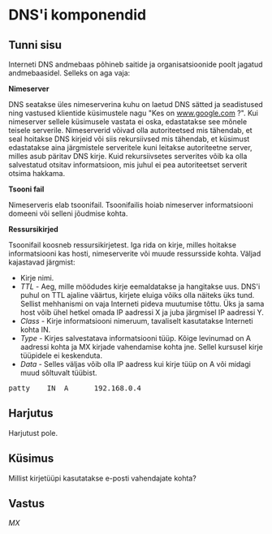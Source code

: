 # DNS'i komponendid

## Tunni sisu

Interneti DNS andmebaas põhineb saitide ja organisatsioonide poolt jagatud andmebaasidel. Selleks on aga vaja:

<b>Nimeserver</b>

DNS seatakse üles nimeserverina kuhu on laetud DNS sätted ja seadistused ning vastused klientide küsimustele nagu "Kes on www.google.com ?". Kui nimeserver sellele küsimusele vastata ei oska, edastatakse see mõnele teisele serverile. Nimeserverid võivad olla autoriteetsed mis tähendab, et seal hoitakse DNS kirjeid või siis rekursiivsed mis tähendab, et küsimust edastatakse aina järgmistele serveritele kuni leitakse autoriteetne server, milles asub päritav DNS kirje. Kuid rekursiivsetes serverites võib ka olla salvestatud otsitav informatsioon, mis juhul ei pea autoriteetset serverit otsima hakkama.

<b>Tsooni fail</b>

Nimeserveris elab tsoonifail. Tsoonifailis hoiab nimeserver informatsiooni domeeni või selleni jõudmise kohta.

<b>Ressursikirjed</b>

Tsoonifail koosneb ressursikirjetest. Iga rida on kirje, milles hoitakse informatsiooni kas hosti, nimeserverite või muude ressursside kohta. Väljad kajastavad järgmist:

<ul>
<li>Kirje nimi.</li>
<li><i>TTL</i> - Aeg, mille möödudes kirje eemaldatakse ja hangitakse uus. DNS'i puhul on TTL ajaline väärtus, kirjete eluiga võiks olla näiteks üks tund. Sellist mehhanismi on vaja Interneti pideva muutumise tõttu. Üks ja sama host võib ühel hetkel omada IP aadressi X ja juba järgmisel IP aadressi Y.</li>
<li><i>Class</i> - Kirje informatsiooni nimeruum, tavaliselt kasutatakse Interneti kohta IN.</li>
<li><i>Type</i> - Kirjes salvestatava informatsiooni tüüp. Kõige levinumad on A aadressi kohta ja MX kirjade vahendamise kohta jne. Sellel kursusel kirje tüüpidele ei keskenduta.</li>
<li><i>Data</i> - Selles väljas võib olla IP aadress kui kirje tüüp on A või midagi muud sõltuvalt tüübist.</li>
</ul>

<pre>
patty    IN  A      192.168.0.4 
</pre>

## Harjutus

Harjutust pole.

## Küsimus

Millist kirjetüüpi kasutatakse e-posti vahendajate kohta?

## Vastus

*MX*
